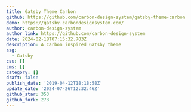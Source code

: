 ```yaml
---
title: Gatsby Theme Carbon
github: https://github.com/carbon-design-system/gatsby-theme-carbon
demo: https://gatsby.carbondesignsystem.com/
author: carbon-design-system
author_link: https://github.com/carbon-design-system
date: 2024-02-18T07:15:32.703Z
description: A Carbon inspired Gatsby theme
ssg:
  - Gatsby
css: []
cms: []
category: []
draft: false
publish_date: '2019-04-12T18:18:58Z'
update_date: '2024-07-26T12:32:46Z'
github_star: 353
github_fork: 273
---
```

